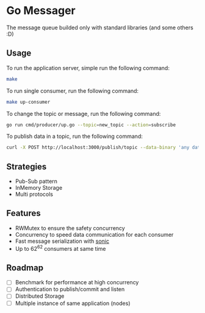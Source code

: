 # Go Messager
The message queue builded only with standard libraries (and some others :D)

## Usage
To run the application server, simple run the following command:
```bash
make 
```

To run single consumer, run the following command:
```bash
make up-consumer 
```

To change the topic or message, run the following command:
```bash
go run cmd/producer/up.go --topic=new_topic --action=subscribe
```

To publish data in a topic, run the following command:
```bash
curl -X POST http://localhost:3000/publish/topic --data-binary 'any data'
```

## Strategies
* Pub-Sub pattern
* InMemory Storage
* Multi protocols

## Features
* RWMutex to ensure the safety concurrency
* Concurrency to speed data communication for each consumer
* Fast message serialization with [sonic](https://github.com/bytedance/sonic)
* Up to $62^{62}$ consumers at same time

## Roadmap
- [ ] Benchmark for performance at high concurrency
- [ ] Authentication to publish/commit and listen
- [ ] Distributed Storage
- [ ] Multiple instance of same application (nodes)
